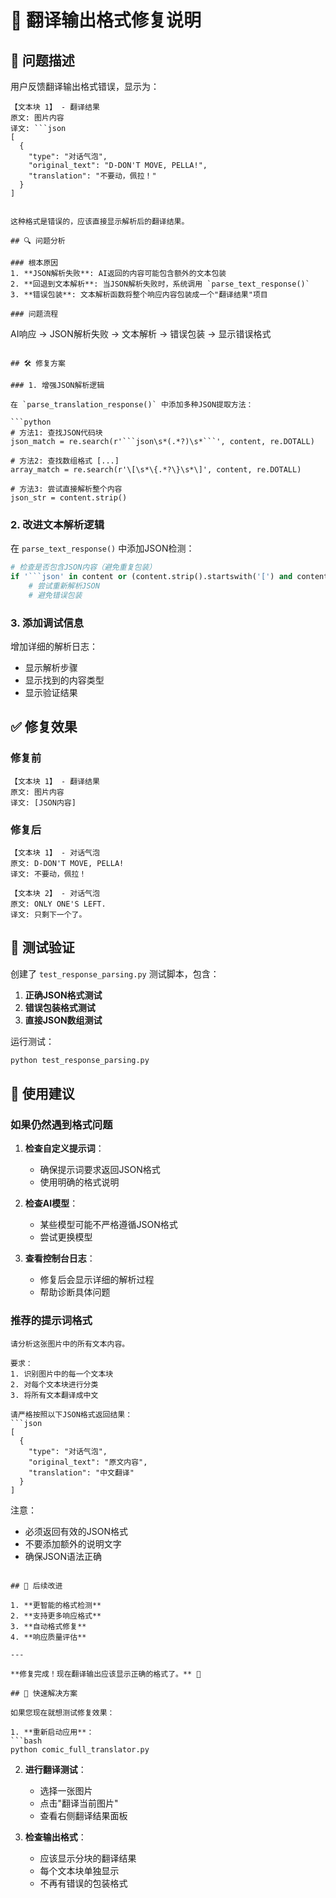 # 🔧 翻译输出格式修复说明

## 🚨 问题描述

用户反馈翻译输出格式错误，显示为：

```
【文本块 1】 - 翻译结果
原文: 图片内容
译文: ```json
[
  {
    "type": "对话气泡",
    "original_text": "D-DON'T MOVE, PELLA!",
    "translation": "不要动，佩拉！"
  }
]
```
```

这种格式是错误的，应该直接显示解析后的翻译结果。

## 🔍 问题分析

### 根本原因
1. **JSON解析失败**: AI返回的内容可能包含额外的文本包装
2. **回退到文本解析**: 当JSON解析失败时，系统调用 `parse_text_response()`
3. **错误包装**: 文本解析函数将整个响应内容包装成一个"翻译结果"项目

### 问题流程
```
AI响应 → JSON解析失败 → 文本解析 → 错误包装 → 显示错误格式
```

## 🛠️ 修复方案

### 1. 增强JSON解析逻辑

在 `parse_translation_response()` 中添加多种JSON提取方法：

```python
# 方法1: 查找JSON代码块
json_match = re.search(r'```json\s*(.*?)\s*```', content, re.DOTALL)

# 方法2: 查找数组格式 [...]
array_match = re.search(r'\[\s*\{.*?\}\s*\]', content, re.DOTALL)

# 方法3: 尝试直接解析整个内容
json_str = content.strip()
```

### 2. 改进文本解析逻辑

在 `parse_text_response()` 中添加JSON检测：

```python
# 检查是否包含JSON内容（避免重复包装）
if '```json' in content or (content.strip().startswith('[') and content.strip().endswith(']')):
    # 尝试重新解析JSON
    # 避免错误包装
```

### 3. 添加调试信息

增加详细的解析日志：
- 显示解析步骤
- 显示找到的内容类型
- 显示验证结果

## ✅ 修复效果

### 修复前
```
【文本块 1】 - 翻译结果
原文: 图片内容
译文: [JSON内容]
```

### 修复后
```
【文本块 1】 - 对话气泡
原文: D-DON'T MOVE, PELLA!
译文: 不要动，佩拉！

【文本块 2】 - 对话气泡
原文: ONLY ONE'S LEFT.
译文: 只剩下一个了。
```

## 🧪 测试验证

创建了 `test_response_parsing.py` 测试脚本，包含：

1. **正确JSON格式测试**
2. **错误包装格式测试**
3. **直接JSON数组测试**

运行测试：
```bash
python test_response_parsing.py
```

## 🎯 使用建议

### 如果仍然遇到格式问题

1. **检查自定义提示词**：
   - 确保提示词要求返回JSON格式
   - 使用明确的格式说明

2. **检查AI模型**：
   - 某些模型可能不严格遵循JSON格式
   - 尝试更换模型

3. **查看控制台日志**：
   - 修复后会显示详细的解析过程
   - 帮助诊断具体问题

### 推荐的提示词格式

```
请分析这张图片中的所有文本内容。

要求：
1. 识别图片中的每一个文本块
2. 对每个文本块进行分类
3. 将所有文本翻译成中文

请严格按照以下JSON格式返回结果：
```json
[
  {
    "type": "对话气泡",
    "original_text": "原文内容",
    "translation": "中文翻译"
  }
]
```

注意：
- 必须返回有效的JSON格式
- 不要添加额外的说明文字
- 确保JSON语法正确
```

## 🔮 后续改进

1. **更智能的格式检测**
2. **支持更多响应格式**
3. **自动格式修复**
4. **响应质量评估**

---

**修复完成！现在翻译输出应该显示正确的格式了。** 🎉

## 📝 快速解决方案

如果您现在就想测试修复效果：

1. **重新启动应用**：
```bash
python comic_full_translator.py
```

2. **进行翻译测试**：
   - 选择一张图片
   - 点击"翻译当前图片"
   - 查看右侧翻译结果面板

3. **检查输出格式**：
   - 应该显示分块的翻译结果
   - 每个文本块单独显示
   - 不再有错误的包装格式
